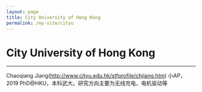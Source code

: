 ```yaml
---
layout: page
title: City University of Hong Kong
permalink: /my-site/cityu
---
```

# City University of Hong Kong

---
Chaoqiang Jiang(http://www.cityu.edu.hk/stfprofile/chjiang.htm) 小AP，2019 PhD@HKU，本科武大。研究方向主要为无线充电，电机驱动等

